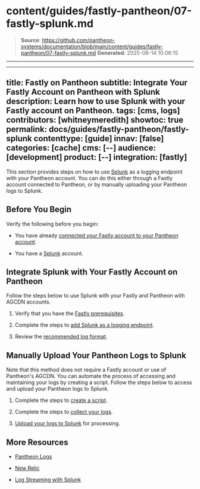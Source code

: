 # content/guides/fastly-pantheon/07-fastly-splunk.md

> **Source**: https://github.com/pantheon-systems/documentation/blob/main/content/guides/fastly-pantheon/07-fastly-splunk.md
> **Generated**: 2025-08-14 10:06:15

---

---
title: Fastly on Pantheon
subtitle: Integrate Your Fastly Account on Pantheon with Splunk
description: Learn how to use Splunk with your Fastly account on Pantheon.
tags: [cms, logs]
contributors: [whitneymeredith]
showtoc: true
permalink: docs/guides/fastly-pantheon/fastly-splunk
contenttype: [guide]
innav: [false]
categories: [cache]
cms: [--]
audience: [development]
product: [--]
integration: [fastly]
---

This section provides steps on how to use [Splunk](https://www.splunk.com/) as a logging endpoint with your Pantheon account. You can do this either through a Fastly account connected to Pantheon, or by manually uploading your Pantheon logs to Splunk.

## Before You Begin

Verify the following before you begin:

- You have already [connected your Fastly account to your Pantheon account](/guides/fastly-pantheon/connect-fastly).

- You have a [Splunk](https://www.splunk.com/) account.

## Integrate Splunk with Your Fastly Account on Pantheon

Follow the steps below to use Splunk with your Fastly and Pantheon with AGCDN accounts.

1. Verify that you have the [Fastly prerequisites](https://docs.fastly.com/en/guides/log-streaming-splunk#prerequisites).

1. Complete the steps to [add Splunk as a logging endpoint](https://docs.fastly.com/en/guides/log-streaming-splunk#adding-splunk-as-a-logging-endpoint).

1. Review the [recommended log format](https://docs.fastly.com/en/guides/log-streaming-splunk#recommended-log-format).

## Manually Upload Your Pantheon Logs to Splunk

Note that this method does not require a Fastly account or use of Pantheon's AGCDN. You can automate the process of accessing and maintaining your logs by creating a script. Follow the steps below to access and upload your Pantheon logs to Splunk.

1. Complete the steps to [create a script](/guides/logs-pantheon/automate-log-downloads#create-a-script).

1. Complete the steps to [collect your logs](/guides/logs-pantheon/automate-log-downloads#collect-logs).

1. [Upload your logs to Splunk](https://docs.splunk.com/Documentation/Splunk/8.2.6/Data/Uploaddata) for processing.

## More Resources

- [Pantheon Logs](/guides/logs-pantheon#available-logs)

- [New Relic](/guides/new-relic)

- [Log Streaming with Splunk](https://docs.fastly.com/en/guides/log-streaming-splunk)

